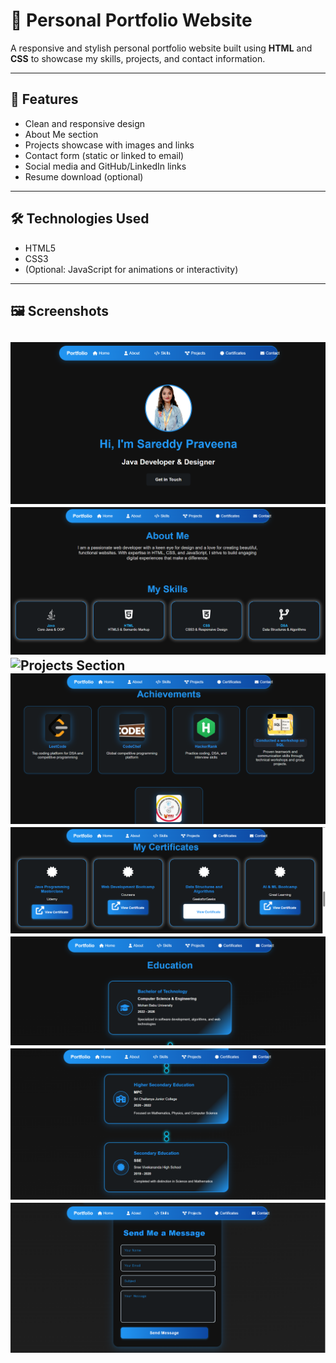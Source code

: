 # 💼 Personal Portfolio Website

A responsive and stylish personal portfolio website built using **HTML** and **CSS** to showcase my skills, projects, and contact information.

---

## 🚀 Features

- Clean and responsive design
- About Me section
- Projects showcase with images and links
- Contact form (static or linked to email)
- Social media and GitHub/LinkedIn links
- Resume download (optional)

---

## 🛠️ Technologies Used

- HTML5
- CSS3
- (Optional: JavaScript for animations or interactivity)

---

## 🖼️ Screenshots

![Home Page](1.png)
![Projects Section](2.png)
![Projects Section](3(3).png)
![Projects Section](4.png)
![Projects Section](5.png)
![Projects Section](6.png)
![Projects Section](7.png)
![Projects Section](8.png)
---

